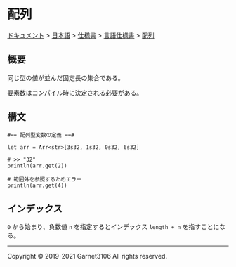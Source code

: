# 配列

[ドキュメント](../../../../index.md) > [日本語](../../../index.md) > [仕様書](../../index.md) > [言語仕様書](../index.md) > [配列](./index.md)

## 概要

同じ型の値が並んだ固定長の集合である。

要素数はコンパイル時に決定される必要がある。

## 構文

```
#== 配列型変数の定義 ==#

let arr = Arr<str>[3s32, 1s32, 0s32, 6s32]

# >> "32"
println(arr.get(2))

# 範囲外を参照するためエラー
println(arr.get(4))
```

## インデックス

`0` から始まり、負数値 `n` を指定するとインデックス `length + n` を指すことになる。

---

Copyright © 2019-2021 Garnet3106 All rights reserved.
